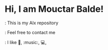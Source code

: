 # Hi, I am Mouctar Balde!

: This is my Alx repository

: Feel free to contact me

: I like :tea:, :music:, :computer:,
